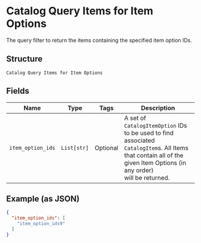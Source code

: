 
# Catalog Query Items for Item Options

The query filter to return the items containing the specified item option IDs.

## Structure

`Catalog Query Items for Item Options`

## Fields

| Name | Type | Tags | Description |
|  --- | --- | --- | --- |
| `item_option_ids` | `List[str]` | Optional | A set of `CatalogItemOption` IDs to be used to find associated<br>`CatalogItem`s. All Items that contain all of the given Item Options (in any order)<br>will be returned. |

## Example (as JSON)

```json
{
  "item_option_ids": [
    "item_option_ids9"
  ]
}
```

